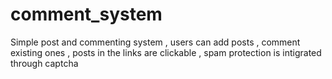 comment_system
==============

Simple post and commenting system , users can add posts , comment existing ones , posts in the links are clickable , spam protection is intigrated through captcha
